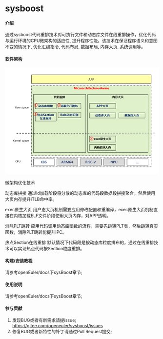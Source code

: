 # sysboost

#### 介绍

通过sysboost代码重排技术对可执行文件和动态库文件在线重排操作，优化代码与运行环境的CPU微架构的适应性, 提升程序性能。该技术在保证程序语义和意图不变的情况下, 优化汇编指令, 代码布局, 数据布局, 内存大页, 系统调用等。

#### 软件架构

![](doc/img/sysBoost-stack.png)

微架构优化技术

动态库拼接
通过ld加载阶段将分散的动态库的代码段数据段拼接聚合，然后使用大页内存提升iTLB命中率。

exec原生大页
用户态大页机制需要应用修改配置和重编译，exec原生大页机制直接在内核加载ELF文件阶段使用大页内存，对APP透明。

消除PLT跳转
应用代码调用动态库函数的流程，需要先跳转PLT表，然后跳转真实函数，消除PLT跳转能提升IPC。

热点Section在线重排
默认情况下代码段是按动态库粒度排布的，通过在线重排技术可以实现热点代码按Section粒度重排。



#### 构建/安装教程

请参考openEuler/docs下sysBoost章节;



#### 使用说明

请参考openEuler/docs下sysBoost章节;



#### 参与贡献

1.  发现BUG或者有新需求请提issue;  https://gitee.com/openeuler/sysboost/issues
2.  修复BUG或者新特性的补丁请通过Pull Request提交; 